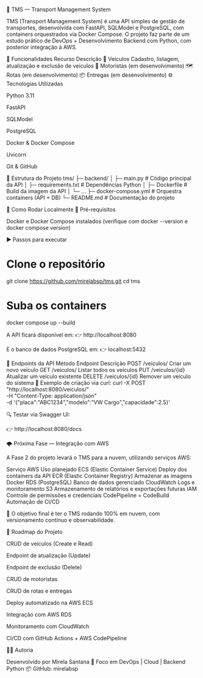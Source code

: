 🚛 TMS — Transport Management System

TMS (Transport Management System) é uma API simples de gestão de transportes, desenvolvida com FastAPI, SQLModel e PostgreSQL, com containers orquestrados via Docker Compose.
O projeto faz parte de um estudo prático de DevOps + Desenvolvimento Backend com Python, com posterior integração à AWS.

🧩 Funcionalidades
Recurso	Descrição
🚗 Veículos	Cadastro, listagem, atualização e exclusão de veículos
👷 Motoristas	(em desenvolvimento)
🗺️ Rotas	(em desenvolvimento)
📦 Entregas	(em desenvolvimento)
⚙️ Tecnologias Utilizadas

Python 3.11

FastAPI

SQLModel

PostgreSQL

Docker & Docker Compose

Uvicorn

Git & GitHub

🧱 Estrutura do Projeto
tms/
├─ backend/
│  ├─ main.py               # Código principal da API
│  ├─ requirements.txt      # Dependências Python
│  ├─ Dockerfile            # Build da imagem da API
│  └─ ...
├─ docker-compose.yml       # Orquestra containers (API + DB)
└─ README.md                # Documentação do projeto

🚀 Como Rodar Localmente
🔧 Pré-requisitos

Docker e Docker Compose instalados
(verifique com docker --version e docker compose version)

▶️ Passos para executar
# Clone o repositório
git clone https://github.com/mirelabsp/tms.git
cd tms

# Suba os containers
docker compose up --build


A API ficará disponível em:
👉 http://localhost:8080

E o banco de dados PostgreSQL em:
👉 localhost:5432

🧠 Endpoints da API
Método	Endpoint	Descrição
POST	/veiculos/	Criar um novo veículo
GET	/veiculos/	Listar todos os veículos
PUT	/veiculos/{id}	Atualizar um veículo existente
DELETE	/veiculos/{id}	Remover um veículo do sistema
🧪 Exemplo de criação via curl:
curl -X POST "http://localhost:8080/veiculos/" \
-H "Content-Type: application/json" \
-d '{"placa":"ABC1234","modelo":"VW Cargo","capacidade":2.5}'

🔍 Testar via Swagger UI:

👉 http://localhost:8080/docs

🌩️ Próxima Fase — Integração com AWS

A Fase 2 do projeto levará o TMS para a nuvem, utilizando serviços AWS:

Serviço AWS	Uso planejado
ECS (Elastic Container Service)	Deploy dos containers da API
ECR (Elastic Container Registry)	Armazenar as imagens Docker
RDS (PostgreSQL)	Banco de dados gerenciado
CloudWatch	Logs e monitoramento
S3	Armazenamento de relatórios e exportações futuras
IAM	Controle de permissões e credenciais
CodePipeline + CodeBuild	Automação de CI/CD

🚀 O objetivo final é ter o TMS rodando 100% em nuvem, com versionamento contínuo e observabilidade.

📅 Roadmap do Projeto

 CRUD de veículos (Create e Read)

 Endpoint de atualização (Update)

 Endpoint de exclusão (Delete)

 CRUD de motoristas

 CRUD de rotas e entregas

 Deploy automatizado na AWS ECS

 Integração com AWS RDS

 Monitoramento com CloudWatch

 CI/CD com GitHub Actions + AWS CodePipeline

👩‍💻 Autoria

Desenvolvido por Mirela Santana 💜
Foco em DevOps | Cloud | Backend Python
📦 GitHub: mirelabsp